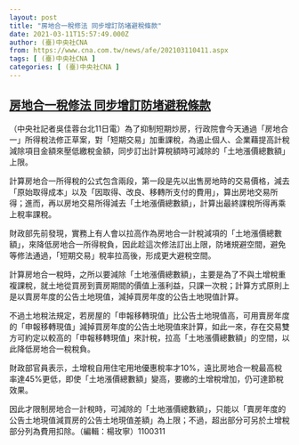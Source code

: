 ```yaml
---
layout: post
title: "房地合一稅修法 同步增訂防堵避稅條款"
date: 2021-03-11T15:57:49.000Z
author: (臺)中央社CNA
from: https://www.cna.com.tw/news/afe/202103110411.aspx
tags: [ (臺)中央社CNA ]
categories: [ (臺)中央社CNA ]
---
```

<!--1615478269000-->
[房地合一稅修法 同步增訂防堵避稅條款](https://www.cna.com.tw/news/afe/202103110411.aspx)
------

<div>
<div></div><div class="paragraph"><p>（中央社記者吳佳蓉台北11日電）為了抑制短期炒房，行政院會今天通過「房地合一」所得稅法修正草案，對「短期交易」加重課稅，為遏止個人、企業藉提高計稅減除項目金額來壓低繳稅金額，同步訂出計算稅額時可減除的「土地漲價總數額」上限。</p><p>計算房地合一所得稅的公式包含兩段，第一段是先以出售房地時的交易價格，減去「原始取得成本」以及「因取得、改良、移轉所支付的費用」，算出房地交易所得；進而，再以房地交易所得減去「土地漲價總數額」，計算出最終課稅所得再乘上稅率課稅。</p><p>財政部先前發現，實務上有人會以拉高作為房地合一計稅減項的「土地漲價總數額」，來降低房地合一所得稅負，因此趁這次修法訂出上限，防堵規避空間，避免等修法通過，「短期交易」稅率拉高後，形成更大避稅空間。</p><p>計算房地合一稅時，之所以要減除「土地漲價總數額」，主要是為了不與土增稅重複課稅，就土地從買房到賣房期間的價值上漲利益，只課一次稅；計算方式原則上是以賣房年度的公告土地現值，減掉買房年度的公告土地現值計算。</p><p>不過土地稅法規定，若房屋的「申報移轉現值」比公告土地現值高，可用賣房年度的「申報移轉現值」減掉買房年度的公告土地現值來計算，如此一來，存在交易雙方可約定以較高的「申報移轉現值」來計稅，拉高「土地漲價總數額」的空間，以此降低房地合一稅稅負。</p><p>財政部官員表示，土增稅自用住宅用地優惠稅率才10%，遠比房地合一稅最高稅率達45%更低，即使「土地漲價總數額」變高，要繳的土增稅增加，仍可達節稅效果。</p><p>因此才限制房地合一計稅時，可減除的「土地漲價總數額」，只能以「賣房年度的公告土地現值減買房的公告土地現值差額」為上限；不過，超出部分可另於土增稅部分列為費用扣除。（編輯：楊玫寧）1100311</p></div>
</div>
